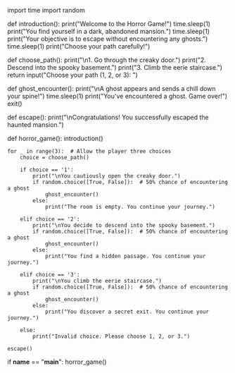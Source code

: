 import time
import random

def introduction():
    print("Welcome to the Horror Game!")
    time.sleep(1)
    print("You find yourself in a dark, abandoned mansion.")
    time.sleep(1)
    print("Your objective is to escape without encountering any ghosts.")
    time.sleep(1)
    print("Choose your path carefully!")

def choose_path():
    print("\n1. Go through the creaky door.")
    print("2. Descend into the spooky basement.")
    print("3. Climb the eerie staircase.")
    return input("Choose your path (1, 2, or 3): ")

def ghost_encounter():
    print("\nA ghost appears and sends a chill down your spine!")
    time.sleep(1)
    print("You've encountered a ghost. Game over!")
    exit()

def escape():
    print("\nCongratulations! You successfully escaped the haunted mansion.")

def horror_game():
    introduction()

    for _ in range(3):  # Allow the player three choices
        choice = choose_path()

        if choice == '1':
            print("\nYou cautiously open the creaky door.")
            if random.choice([True, False]):  # 50% chance of encountering a ghost
                ghost_encounter()
            else:
                print("The room is empty. You continue your journey.")

        elif choice == '2':
            print("\nYou decide to descend into the spooky basement.")
            if random.choice([True, False]):  # 50% chance of encountering a ghost
                ghost_encounter()
            else:
                print("You find a hidden passage. You continue your journey.")

        elif choice == '3':
            print("\nYou climb the eerie staircase.")
            if random.choice([True, False]):  # 50% chance of encountering a ghost
                ghost_encounter()
            else:
                print("You discover a secret exit. You continue your journey.")

        else:
            print("Invalid choice. Please choose 1, 2, or 3.")

    escape()

if __name__ == "__main__":
    horror_game()
